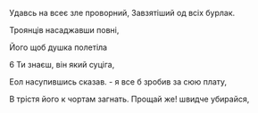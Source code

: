 

Удавсь на всеє зле проворний,
Завзятіший од всіх бурлак.








Троянців насаджавши повні,





Його щоб душка полетіла































6 Ти знаєш, він який суціга,










Еол насупившись сказав. -
я все б зробив за сюю плату,









В трістя його к чортам загнать.
Прощай же! швидче убирайся,